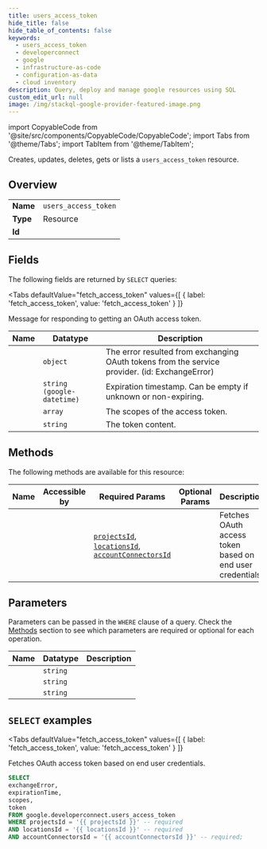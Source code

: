 ```yaml
--- 
title: users_access_token
hide_title: false
hide_table_of_contents: false
keywords:
  - users_access_token
  - developerconnect
  - google
  - infrastructure-as-code
  - configuration-as-data
  - cloud inventory
description: Query, deploy and manage google resources using SQL
custom_edit_url: null
image: /img/stackql-google-provider-featured-image.png
---
```


import CopyableCode from '@site/src/components/CopyableCode/CopyableCode';
import Tabs from '@theme/Tabs';
import TabItem from '@theme/TabItem';

Creates, updates, deletes, gets or lists a <code>users_access_token</code> resource.

## Overview
<table><tbody>
<tr><td><b>Name</b></td><td><code>users_access_token</code></td></tr>
<tr><td><b>Type</b></td><td>Resource</td></tr>
<tr><td><b>Id</b></td><td><CopyableCode code="google.developerconnect.users_access_token" /></td></tr>
</tbody></table>

## Fields

The following fields are returned by `SELECT` queries:

<Tabs
    defaultValue="fetch_access_token"
    values={[
        { label: 'fetch_access_token', value: 'fetch_access_token' }
    ]}
>
<TabItem value="fetch_access_token">

Message for responding to getting an OAuth access token.

<table>
<thead>
    <tr>
    <th>Name</th>
    <th>Datatype</th>
    <th>Description</th>
    </tr>
</thead>
<tbody>
<tr>
    <td><CopyableCode code="exchangeError" /></td>
    <td><code>object</code></td>
    <td>The error resulted from exchanging OAuth tokens from the service provider. (id: ExchangeError)</td>
</tr>
<tr>
    <td><CopyableCode code="expirationTime" /></td>
    <td><code>string (google-datetime)</code></td>
    <td>Expiration timestamp. Can be empty if unknown or non-expiring.</td>
</tr>
<tr>
    <td><CopyableCode code="scopes" /></td>
    <td><code>array</code></td>
    <td>The scopes of the access token.</td>
</tr>
<tr>
    <td><CopyableCode code="token" /></td>
    <td><code>string</code></td>
    <td>The token content.</td>
</tr>
</tbody>
</table>
</TabItem>
</Tabs>

## Methods

The following methods are available for this resource:

<table>
<thead>
    <tr>
    <th>Name</th>
    <th>Accessible by</th>
    <th>Required Params</th>
    <th>Optional Params</th>
    <th>Description</th>
    </tr>
</thead>
<tbody>
<tr>
    <td><a href="#fetch_access_token"><CopyableCode code="fetch_access_token" /></a></td>
    <td><CopyableCode code="select" /></td>
    <td><a href="#parameter-projectsId"><code>projectsId</code></a>, <a href="#parameter-locationsId"><code>locationsId</code></a>, <a href="#parameter-accountConnectorsId"><code>accountConnectorsId</code></a></td>
    <td></td>
    <td>Fetches OAuth access token based on end user credentials.</td>
</tr>
</tbody>
</table>

## Parameters

Parameters can be passed in the `WHERE` clause of a query. Check the [Methods](#methods) section to see which parameters are required or optional for each operation.

<table>
<thead>
    <tr>
    <th>Name</th>
    <th>Datatype</th>
    <th>Description</th>
    </tr>
</thead>
<tbody>
<tr id="parameter-accountConnectorsId">
    <td><CopyableCode code="accountConnectorsId" /></td>
    <td><code>string</code></td>
    <td></td>
</tr>
<tr id="parameter-locationsId">
    <td><CopyableCode code="locationsId" /></td>
    <td><code>string</code></td>
    <td></td>
</tr>
<tr id="parameter-projectsId">
    <td><CopyableCode code="projectsId" /></td>
    <td><code>string</code></td>
    <td></td>
</tr>
</tbody>
</table>

## `SELECT` examples

<Tabs
    defaultValue="fetch_access_token"
    values={[
        { label: 'fetch_access_token', value: 'fetch_access_token' }
    ]}
>
<TabItem value="fetch_access_token">

Fetches OAuth access token based on end user credentials.

```sql
SELECT
exchangeError,
expirationTime,
scopes,
token
FROM google.developerconnect.users_access_token
WHERE projectsId = '{{ projectsId }}' -- required
AND locationsId = '{{ locationsId }}' -- required
AND accountConnectorsId = '{{ accountConnectorsId }}' -- required;
```
</TabItem>
</Tabs>
